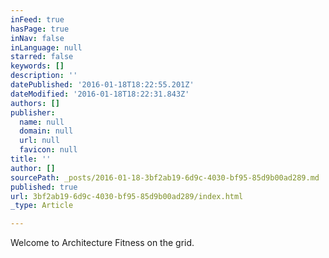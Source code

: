 ```yaml
---
inFeed: true
hasPage: true
inNav: false
inLanguage: null
starred: false
keywords: []
description: ''
datePublished: '2016-01-18T18:22:55.201Z'
dateModified: '2016-01-18T18:22:31.843Z'
authors: []
publisher:
  name: null
  domain: null
  url: null
  favicon: null
title: ''
author: []
sourcePath: _posts/2016-01-18-3bf2ab19-6d9c-4030-bf95-85d9b00ad289.md
published: true
url: 3bf2ab19-6d9c-4030-bf95-85d9b00ad289/index.html
_type: Article

---
```

Welcome to Architecture Fitness on the grid.